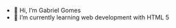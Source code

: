 - 👋 Hi, I’m Gabriel Gomes
- 🌱 I’m currently learning web development with HTML 5

<!---
ggprof/ggprof is a ✨ special ✨ repository because its `README.md` (this file) appears on your GitHub profile.
You can click the Preview link to take a look at your changes.
--->
